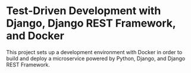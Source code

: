 # Test-Driven Development with Django, Django REST Framework, and Docker

This project sets up a development environment with Docker in order to build and deploy a microservice powered by Python, Django, and Django REST Framework.
